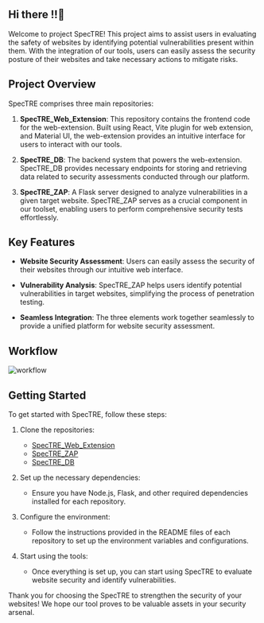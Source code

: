 
## Hi there !!👋

Welcome to project SpecTRE! This project aims to assist users in evaluating the safety of websites by identifying potential vulnerabilities present within them. With the integration of our tools, users can easily assess the security posture of their websites and take necessary actions to mitigate risks.

## Project Overview

SpecTRE comprises three main repositories:

1. **SpecTRE_Web_Extension**: This repository contains the frontend code for the web-extension. Built using React, Vite plugin for web extension, and Material UI, the web-extension provides an intuitive interface for users to interact with our tools.

2. **SpecTRE_DB**: The backend system that powers the web-extension. SpecTRE_DB provides necessary endpoints for storing and retrieving data related to security assessments conducted through our platform.

3. **SpecTRE_ZAP**: A Flask server designed to analyze vulnerabilities in a given target website. SpecTRE_ZAP serves as a crucial component in our toolset, enabling users to perform comprehensive security tests effortlessly.

## Key Features

- **Website Security Assessment**: Users can easily assess the security of their websites through our intuitive web interface.
  
- **Vulnerability Analysis**: SpecTRE_ZAP helps users identify potential vulnerabilities in target websites, simplifying the process of penetration testing.

- **Seamless Integration**: The three elements work together seamlessly to provide a unified platform for website security assessment.

## Workflow
![workflow](https://github.com/idlidosa1206/hackcbs/.github/assets/116958420/8a5c5d94-7229-4b5d-aafc-28652d7d2f29)

## Getting Started

To get started with SpecTRE, follow these steps:

1. Clone the repositories:
   - [SpecTRE_Web_Extension](https://github.com/idlidosa1206/hackcbs/tree/main/frontend/)
   - [SpecTRE_ZAP](https://github.com/idlidosa1206/hackcbs/tree/main/backend/zap/)
   - [SpecTRE_DB](https://github.com/idlidosa1206/hackcbs/tree/main/backend/db/)

2. Set up the necessary dependencies:
   - Ensure you have Node.js, Flask, and other required dependencies installed for each repository.

3. Configure the environment:
   - Follow the instructions provided in the README files of each repository to set up the environment variables and configurations.

4. Start using the tools:
   - Once everything is set up, you can start using SpecTRE to evaluate website security and identify vulnerabilities.

Thank you for choosing the SpecTRE to strengthen the security of your websites! We hope our tool proves to be valuable assets in your security arsenal.
